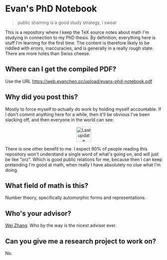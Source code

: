 # Evan's PhD Notebook

> public shaming is a good study strategy, i swear

This is a repository where I keep the TeX source notes about math I'm studying
in connection to my PhD thesis. By definition, everything here is stuff I'm
learning for the first time. The content is therefore likely to be riddled with
errors, inaccuracies, and is generally in a really rough state. There are more
holes than Swiss cheese.

## Where can I get the compiled PDF?

Use the URL https://web.evanchen.cc/upload/evans-phd-notebook.pdf

## Why did you post this?

Mostly to force myself to actually do work by holding myself accountable. If I
don't commit anything here for a while, then it'll be obvious I've been slacking
off, and then everyone in the world can see:

<p align="center">
<img src="https://img.shields.io/github/last-commit/vEnhance/evans-phd-notebook" alt="Last update" height="48px">
</p>

There is one other benefit to me. I expect 90% of people reading this repository
won't understand a single word of what's going on, and will just be like "orz".
Which is good public relations for me, because then I can keep pretending I'm
good at math, when really I have absolutely no clue what I'm doing.

## What field of math is this?

Number theory, specifically automorphic forms and representations.

## Who's your advisor?

[Wei Zhang][wei]. Who by the way is the nicest advisor ever.

[wei]: https://en.wikipedia.org/wiki/Wei_Zhang_(mathematician)

## Can you give me a research project to work on?

No.
